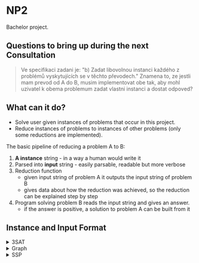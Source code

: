 # NP2

Bachelor project.

## Questions to bring up during the next Consultation

> Ve specifikaci zadani je:
> "b) Zadat libovolnou instanci každého z problémů vyskytujících se v těchto převodech."
> Znamena to, ze jestli mam prevod od A do B, musim implementovat obe tak, 
> aby mohl uzivatel k obema problemum zadat vlastni instanci a dostat odpoved?

## What can it do?

- Solve user given instances of problems that occur in this project.
- Reduce instances of problems to instances of other problems (only some reductions are implemented).

The basic pipeline of reducing a problem A to B:

1. **A instance** string - in a way a human would write it
2. Parsed into **input** string - easily parsable, readable but more verbose
3. Reduction function 
    - given input string of problem A it outputs the input string of problem B
    - gives data about how the reduction was achieved, so the reduction can be explained step by step
4. Program solving problem B reads the input string and gives an answer.
    - if the answer is positive, a solution to problem A can be built from it

## Instance and Input Format

<details>
<summary>3SAT</summary>

Formula written normally with ORs and ANDs and groupings.

```
(x1 OR NOT x2 OR x3) AND (x2 OR x3)
(x1 || !x2 || x3) && (x2 || x3)
```

This formula gets parsed into a string that is easily parsable by other programs.

```
n m   // n = number of variables, m = number of clauses

x1    // n variables written below one another
x2
...
xn

x1 !x2 !x4 // m clauses with negation specified by "!" prefix
x2 x3
...
```
</details>

<details>
<summary>Graph</summary>

Instance consists of vertices and edges. If vertices are present in edges, they don't have to be specified by the user explicitely.
However if there is a singleton vertex, it must be written out as a single word on a line.
Edges can also be triplets if the problems requires it, i.e 3DM.
Edges can be weighted.

```
x_0
x_6
x_7
x_0 x_2
x_0 x_4 3   // weight 3
x_0 x_5 2   // weight 2
x_1 x_4
x_1 x_5
x_2 x_3
x_2 x_4
x_4 x_5
```

This instance gets converted into input string.

```
6 8  // number of vertices n and edges m

x_0  // vertices listed on n lines
x_1
x_2
x_3
x_4
x_5

x_0 x_2 // edges listed on m lines
x_0 x_4
x_0 x_5
x_1 x_4
x_1 x_5
x_2 x_3
x_2 x_4
x_4 x_5
```
</details>

<details>
<summary>SSP</summary>

Instance consists of the target sum as the first number. Next up are numbers in the (multi)set S.

```
1111333 

1000100 
1000010
100111
100000
10101
10010
1001
1000
100
100
10
10
1
1
```

Input is consistent with the number of digits on each line.

```
14 7    // n = number of numbers in the set S; m = number of digits they have 

1111333 // the target sum with m digits

1000100 // n numbers in set S with m digits
1000010
0100111
0100000
0010101
0010010
0001001
0001000
0000100
0000100
0000010
0000010
0000001
0000001
```
</details>

